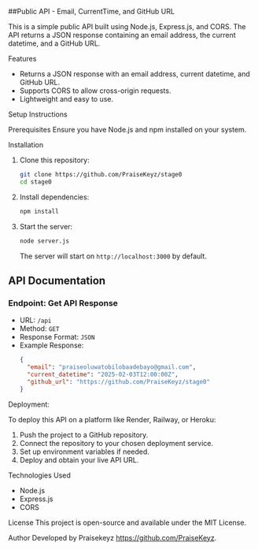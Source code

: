 ##Public API - Email, CurrentTime, and GitHub URL

This is a simple public API built using Node.js, Express.js, and CORS. The API returns a JSON response containing an email address, the current datetime, and a GitHub URL.

Features
- Returns a JSON response with an email address, current datetime, and GitHub URL.
- Supports CORS to allow cross-origin requests.
- Lightweight and easy to use.

Setup Instructions

Prerequisites
Ensure you have Node.js and npm installed on your system.

Installation
1. Clone this repository:
   ```sh
   git clone https://github.com/PraiseKeyz/stage0
   cd stage0
   ```
2. Install dependencies:
   ```sh
   npm install
   ```
3. Start the server:
   ```sh
   node server.js
   ```
   The server will start on `http://localhost:3000` by default.

## API Documentation

### Endpoint: Get API Response
- URL: `/api`
- Method: `GET`
- Response Format: `JSON`
- Example Response:
  ```json
  {
    "email": "praiseoluwatobilobaadebayo@gmail.com",
    "current_datetime": "2025-02-03T12:00:00Z",
    "github_url": "https://github.com/PraiseKeyz/stage0"
  }
  ```

Deployment:

To deploy this API on a platform like Render, Railway, or Heroku:
1. Push the project to a GitHub repository.
2. Connect the repository to your chosen deployment service.
3. Set up environment variables if needed.
4. Deploy and obtain your live API URL.

Technologies Used
- Node.js
- Express.js
- CORS

License
This project is open-source and available under the MIT License.

Author
Developed by Praisekeyz https://github.com/PraiseKeyz.

